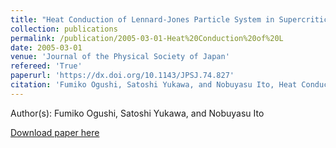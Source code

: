 ```yaml
---
title: "Heat Conduction of Lennard-Jones Particle System in Supercritical Fluid Phase"
collection: publications
permalink: /publication/2005-03-01-Heat%20Conduction%20of%20L
date: 2005-03-01
venue: 'Journal of the Physical Society of Japan'
refereed: 'True'
paperurl: 'https://dx.doi.org/10.1143/JPSJ.74.827'
citation: 'Fumiko Ogushi, Satoshi Yukawa, and Nobuyasu Ito, Heat Conduction of Lennard-Jones Particle System in Supercritical Fluid Phase, Journal of the Physical Society of Japan, <b>74</b>, 827-830, (2005)'
---
```


Author(s): Fumiko Ogushi, Satoshi Yukawa, and Nobuyasu Ito


<a href='https://dx.doi.org/10.1143/JPSJ.74.827'>Download paper here</a>
